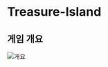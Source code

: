 # Treasure-Island

## 게임 개요
![개요](https://user-images.githubusercontent.com/43491968/80908789-c2ecdf80-8d5d-11ea-8a72-9f583bf1facc.png)
